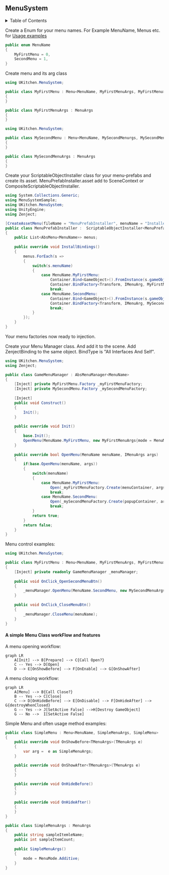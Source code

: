 ## MenuSystem

<details title="Table of Contents">
<summary>Table of Contents</summary>

- [A simple Menu Class workflow and features](#a-simple-menu-class-workflow-and-features)
</details>

Create a Enum for your menu names. For Example MenuName, Menus etc.
for [Usage examples][1]

[1]: Assets/Scripts/MenuSystemSample

```c#
public enum MenuName
{
    MyFirstMenu = 0,
    SecondMenu = 1,
}
```
Create menu and its arg class
```c#
using UKitchen.MenuSystem;

public class MyFirstMenu : Menu<MenuName, MyFirstMenuArgs, MyFirstMenu>
{
}

public class MyFirstMenuArgs : MenuArgs
{
}
```
```c#
using UKitchen.MenuSystem;

public class MySecondMenu : Menu<MenuName, MySecondMenurgs, MySecondMenu>
{
}

public class MySecondMenuArgs : MenuArgs
{
}
```
Create your ScriptableObjectInstaller class for your menu-prefabs and create its asset. MenuPrefabInstaller.asset add to SceneContext or CompositeScriptableObjectInstaller.
```c#
using System.Collections.Generic;
using MenuSystemSample;
using UKitchen.MenuSystem;
using UnityEngine;
using Zenject;

[CreateAssetMenu(fileName = "MenuPrefabInstaller", menuName = "Installers/MenuPrefabInstaller")]
public class MenuPrefabInstaller :  ScriptableObjectInstaller<MenuPrefabInstaller>
{
    public List<AbsMenu<MenuName>> menus;
    
    public override void InstallBindings()
    {
        menus.ForEach(s => 
        {
            switch(s.menuName)
            {
                case MenuName.MyFirstMenu:
                    Container.Bind<GameObject>().FromInstance(s.gameObject).WhenInjectedInto<MyFirstMenu.Factory>();
                    Container.BindFactory<Transform, IMenuArg, MyFirstMenu, MyFirstMenu.Factory>().FromFactory<MyFirstMenu.Factory>();     
                    break;
                case MenuName.SecondMenu:
                    Container.Bind<GameObject>().FromInstance(s.gameObject).WhenInjectedInto<MySecondMenu.Factory>();
                    Container.BindFactory<Transform, IMenuArg, MySecondMenu, MySecondMenu.Factory>().FromFactory<MySecondMenu.Factory>();     
                    break;
            }
        });
    }
}
```
Your menu factories now ready to injection.

Create your Menu Manager class. And add it to the scene. Add ZenjectBinding to the same object. BindType is "All Interfaces And Self".
```c#
using UKitchen.MenuSystem;
using Zenject;

public class GameMenuManager : AbsMenuManager<MenuName>
{
    [Inject] private MyFirstMenu.Factory _myFirstMenuFactory;
    [Inject] private MySecondMenu.Factory _mySecondMenuFactory;
    
    [Inject]
    public void Construct()
    {
        Init();
    }
    
    public override void Init()
    {
        base.Init();
        OpenMenu(MenuName.MyFirstMenu, new MyFirstMenuArgs{mode = MenuMode.Single});
    }
    
    public override bool OpenMenu(MenuName menuName, IMenuArgs args)
    {
        if(base.OpenMenu(menuName, args))
        {
            switch(menuName)
            {
                case MenuName.MyFirstMenu:
                    Open(_myFirstMenuFactory.Create(menuContainer, args), args);
                    break;
                case MenuName.SecondMenu:
                    Open(_mySecondMenuFactory.Create(popupContainer, args), args);
                    break;
            }
            return true;
        }
        return false;
    }
}
```
Menu control examples:
```c#
using UKitchen.MenuSystem;

public class MyFirstMenu : Menu<MenuName, MyFirstMenuArgs, MyFirstMenu>
{
    [Inject] private readonly GameMenuManager _menuManager;
    
    public void OnClick_OpenSecondMenuBtn()
    {
        _menuManager.OpenMenu(MenuName.SecondMenu, new MySecondMenuArgs{mode = MenuMode.Additive});
    }
    
    public void OnClick_CloseMenuBtn()
    {
        _menuManager.CloseMenu(menuName);
    }
}
```

#### A simple Menu Class workFlow and features

A menu opening workflow:
```mermaid
graph LR
    A[Init] --> B[Prepare] --> C{Call Open?}
    C -- Yes --> D[Open]
    D --> E[OnShowBefore] --> F[OnEnable] --> G[OnShowAfter]
```

A menu closing workflow:
```mermaid
graph LR
    A[Menu] --> B{Call Close?}
    B -- Yes --> C[Close]
    C --> D[OnHideBefore] --> E[OnDisable] --> F[OnHideAfter] --> G{destroyWhenClosed}
    G -- Yes --> J[SetActive False] -->H[Destroy GameObject]
    G -- No -->  I[SetActive False]
```
Simple Menu and often usage method examples:
```c#
public class SimpleMenu : Menu<MenuName, SimpleMenuArgs, SimpleMenu>
{
    public override void OnShowBefore<TMenuArgs>(TMenuArgs e)
    {
        var arg =  e as SimpleMenuArgs;
    }

    public override void OnShowAfter<TMenuArgs>(TMenuArgs e)
    {
    }

    public override void OnHideBefore()
    {
    }

    public override void OnHideAfter()
    {
    }
}

public class SimpleMenuArgs : MenuArgs
{
    public string sampleItemleName;
    public int sampleItemCount;
    
    public SimpleMenuArgs()
    {
        mode = MenuMode.Additive;
    }
}
```